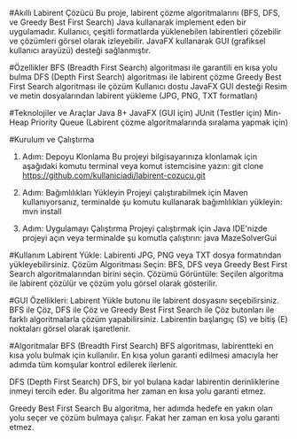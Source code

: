 #Akıllı Labirent Çözücü
Bu proje, labirent çözme algoritmalarını (BFS, DFS, ve Greedy Best First Search) Java kullanarak implement eden bir uygulamadır. Kullanıcı, çeşitli formatlarda yüklenebilen labirentleri çözebilir ve çözümleri görsel olarak izleyebilir. JavaFX kullanarak GUI (grafiksel kullanıcı arayüzü) desteği sağlanmıştır.


#Özellikler
BFS (Breadth First Search) algoritması ile garantili en kısa yolu bulma
DFS (Depth First Search) algoritması ile labirent çözme
Greedy Best First Search algoritması ile çözüm
Kullanıcı dostu JavaFX GUI desteği
Resim ve metin dosyalarından labirent yükleme (JPG, PNG, TXT formatları)

#Teknolojiler ve Araçlar
Java 8+
JavaFX (GUI için)
JUnit (Testler için)
Min-Heap Priority Queue (Labirent çözme algoritmalarında sıralama yapmak için)

#Kurulum ve Çalıştırma

1. Adım: Depoyu Klonlama
Bu projeyi bilgisayarınıza klonlamak için aşağıdaki komutu terminal veya komut istemcisine yazın:
git clone https://github.com/kullaniciadi/labirent-cozucu.git

2. Adım: Bağımlılıkları Yükleyin
Projeyi çalıştırabilmek için Maven kullanıyorsanız, terminalde şu komutu kullanarak bağımlılıkları yükleyin:
mvn install

3. Adım: Uygulamayı Çalıştırma
Projeyi çalıştırmak için Java IDE'nizde projeyi açın veya terminalde şu komutla çalıştırın:
java MazeSolverGui

#Kullanım
Labirent Yükle: Labirenti JPG, PNG veya TXT dosya formatından yükleyebilirsiniz.
Çözüm Algoritması Seçin: BFS, DFS veya Greedy Best First Search algoritmalarından birini seçin.
Çözümü Görüntüle: Seçilen algoritma ile labirent çözülür ve çözüm yolu görsel olarak gösterilir.

#GUI Özellikleri:
Labirent Yükle butonu ile labirent dosyasını seçebilirsiniz.
BFS ile Çöz, DFS ile Çöz ve Greedy Best First Search ile Çöz butonları ile farklı algoritmalarla çözüm yapabilirsiniz.
Labirentin başlangıç (S) ve bitiş (E) noktaları görsel olarak işaretlenir.

#Algoritmalar
BFS (Breadth First Search)
BFS algoritması, labirentteki en kısa yolu bulmak için kullanılır. En kısa yolun garanti edilmesi amacıyla her adımda tüm komşular kontrol edilerek ilerlenir.

DFS (Depth First Search)
DFS, bir yol bulana kadar labirentin derinliklerine inmeyi tercih eder. Bu algoritma her zaman en kısa yolu garanti etmez.

Greedy Best First Search
Bu algoritma, her adımda hedefe en yakın olan yolu seçer ve çözüm bulmaya çalışır. Fakat her zaman en kısa yolu garanti etmez.
